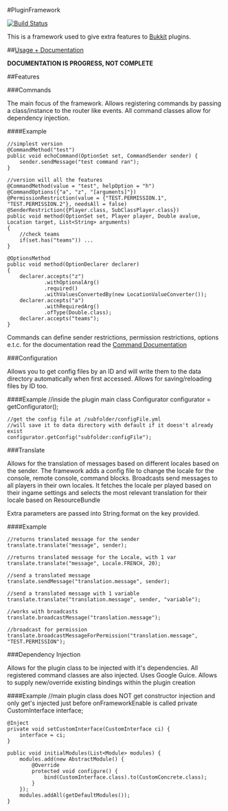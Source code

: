#PluginFramework

[![Build Status](https://travis-ci.org/Eluinhost/pluginframework.svg?branch=master)](https://travis-ci.org/Eluinhost/pluginframework)

This is a framework used to give extra features to [Bukkit](http://www.bukkit.org/ "Bukkit") plugins.

##[Usage + Documentation](docs/Usage.md)

**DOCUMENTATION IS PROGRESS, NOT COMPLETE**

##Features

###Commands

The main focus of the framework. Allows registering commands by passing a class/instance to the router like events.
All command classes allow for dependency injection.

####Example

    //simplest version
    @CommandMethod("test")
    public void echoCommand(OptionSet set, CommandSender sender) {
        sender.sendMessage("test command ran");
    }

    //version will all the features
    @CommandMethod(value = "test", helpOption = "h")
    @CommandOptions({"a", "z", "[arguments]"})
    @PermissionRestriction(value = {"TEST.PERMISSION.1", "TEST.PERMISSION.2"}, needsAll = false)
    @SenderRestriction({Player.class, SubClassPlayer.class})
    public void method(OptionSet set, Player player, Double avalue, Location target, List<String> arguments)
    {
        //check teams
        if(set.has("teams")) ...
    }

    @OptionsMethod
    public void method(OptionDeclarer declarer)
    {
        declarer.accepts("z")
                .withOptionalArg()
                .required()
                .withValuesConvertedBy(new LocationValueConverter());
        declarer.accepts("a")
                .withRequiredArg()
                .ofType(Double.class);
        declarer.accepts("teams");
    }

Commands can define sender restrictions, permission restrictions, options e.t.c. for the documentation read the
[Command Documentation](docs/Commands.md)

###Configuration

Allows you to get config files by an ID and will write them to the data directory automatically when first accessed.
Allows for saving/reloading files by ID too.

####Example
    //inside the plugin main class
    Configurator configurator = getConfigurator();

    //get the config file at /subfolder/configFile.yml
    //will save it to data directory with default if it doesn't already exist
    configurator.getConfig("subfolder:configFile");

###Translate

Allows for the translation of messages based on different locales based on the sender.
The framework adds a config file to change the locale for the console, remote console, command blocks.
Broadcasts send messages to all players in their own locales.
It fetches the locale per played based on their ingame settings and selects the most relevant translation for their locale
based on ResourceBundle

Extra parameters are passed into String.format on the key provided.

####Example

    //returns translated message for the sender
    translate.translate("message", sender);

    //returns translated message for the Locale, with 1 var
    translate.translate("message", Locale.FRENCH, 20);

    //send a translated message
    translate.sendMessage("translation.message", sender);

    //send a translated message with 1 variable
    translate.translate("translation.message", sender, "variable");
    
    //works with broadcasts
    translate.broadcastMessage("translation.message");

    //broadcast for permission
    translate.broadcastMessageForPermission("translation.message", "TEST.PERMISSION");

###Dependency Injection

Allows for the plugin class to be injected with it's dependencies. All registered command classes are also injected.
Uses Google Guice. Allows to supply new/override existing bindings within the plugin creation

####Example
    //main plugin class does NOT get constructor injection and only get's injected just before onFrameworkEnable is called
    private CustomInterface interface;

    @Inject
    private void setCustomInterface(CustomInterface ci) {
        interface = ci;
    }

    public void initialModules(List<Module> modules) {
        modules.add(new AbstractModule() {
            @Override
            protected void configure() {
                bind(CustomInterface.class).to(CustomConcrete.class);
            }
        });
        modules.addAll(getDefaultModules());
    }
